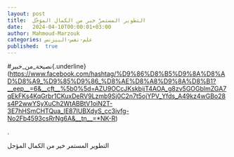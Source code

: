 ```yaml
---
layout: post
title:  التطوير المستمرّ خير من الكمال المؤجّل
date:   2024-04-10T00:00:01+03:00
author: Mahmoud-Marzouk
categories: علم-نفس-البيزنس
published:  true
---
```

\#نصيحة_من_خبير{.underline}(https://www.facebook.com/hashtag/%D9%86%D8%B5%D9%8A%D8%AD%D8%A9_%D9%85%D9%86_%D8%AE%D8%A8%D9%8A%D8%B1?__eep__=6&__cft__%5b0%5d=AZU9OCcJKskbijT4AOA_g8zv5GOGblmZGA7qEkFKs4KqGrbr1CKuxDeRV9Lzmb9Sj0C2n7t5ojYPV_Yfds_A49kz4wGBo28s4P2wwYSyXuCh2WtABBtV1oiN2T-3E7hHSmCHTQua_IE87IUBXdyS_cc3ivfg-No2Fb4593csRrNg6A&__tn__=*NK-R)

.

التطوير المستمر خير من الكمال المؤجل
